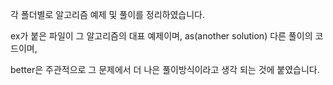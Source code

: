 각 폴더별로 알고리즘 예제 및 풀이를 정리하였습니다.

ex가 붙은 파일이 그 알고리즘의 대표 예제이며, as(another solution) 다른 풀이의 코드이며, 

better은 주관적으로 그 문제에서 더 나은 풀이방식이라고 생각 되는 것에 붙였습니다.

